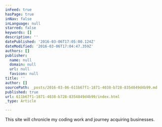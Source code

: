 ```yaml
---
inFeed: true
hasPage: true
inNav: false
inLanguage: null
starred: false
keywords: []
description: ''
datePublished: '2016-03-06T17:05:00.124Z'
dateModified: '2016-03-06T17:04:47.359Z'
authors: []
publisher:
  name: null
  domain: null
  url: null
  favicon: null
title: ''
author: []
sourcePath: _posts/2016-03-06-611b67f1-1871-4038-b728-8354849d4b99.md
published: true
url: 611b67f1-1871-4038-b728-8354849d4b99/index.html
_type: Article

---
```

This site will chronicle my coding work and journey acquiring businesses.